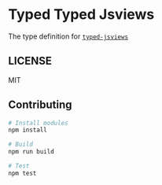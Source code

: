 # Typed Typed Jsviews
The type definition for [`typed-jsviews`](https://github.com/twainj/typed-jsviews)

## LICENSE
MIT

## Contributing

```sh
# Install modules
npm install

# Build
npm run build

# Test
npm test
```